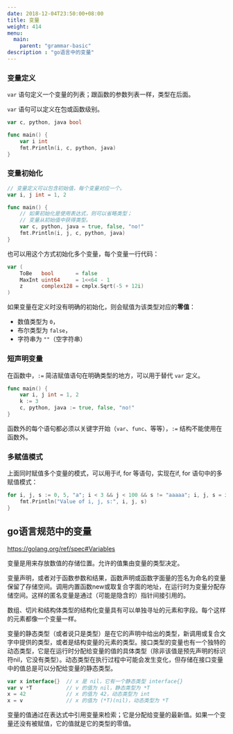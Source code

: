 ```yaml
---
date: 2018-12-04T23:50:00+08:00
title: 变量
weight: 414
menu:
  main:
    parent: "grammar-basic"
description : "go语言中的变量"
--- 
```


### 变量定义

`var` 语句定义一个变量的列表；跟函数的参数列表一样，类型在后面。

`var` 语句可以定义在包或函数级别。

```go
var c, python, java bool

func main() {
	var i int
	fmt.Println(i, c, python, java)
}
```

### 变量初始化

```go
// 变量定义可以包含初始值，每个变量对应一个。
var i, j int = 1, 2

func main() {
    // 如果初始化是使用表达式，则可以省略类型；
    // 变量从初始值中获得类型。
	var c, python, java = true, false, "no!"
	fmt.Println(i, j, c, python, java)
}
```

也可以用这个方式初始化多个变量，每个变量一行代码：

```go
var (
	ToBe   bool       = false
	MaxInt uint64     = 1<<64 - 1
	z      complex128 = cmplx.Sqrt(-5 + 12i)
)
```

如果变量在定义时没有明确的初始化，则会赋值为该类型对应的**零值**：

- 数值类型为 `0`，
- 布尔类型为 `false`，
- 字符串为 `""`（空字符串）

### 短声明变量

在函数中，`:=` 简洁赋值语句在明确类型的地方，可以用于替代 `var` 定义。

```go
func main() {
	var i, j int = 1, 2
	k := 3
	c, python, java := true, false, "no!"
}
```

函数外的每个语句都必须以关键字开始（`var`、`func`、等等），`:=` 结构不能使用在函数外。

### 多赋值模式

上面同时赋值多个变量的模式，可以用于if, for 等语句，实现在if, for 语句中的多赋值模式：

```go
for i, j, s := 0, 5, "a"; i < 3 && j < 100 && s != "aaaaa"; i, j, s = i+1, j+1, s + "a"  {
    fmt.Println("Value of i, j, s:", i, j, s)
}
```

## go语言规范中的变量

https://golang.org/ref/spec#Variables

变量是用来存放数值的存储位置。允许的值集由变量的类型决定。

变量声明，或者对于函数参数和结果，函数声明或函数字面量的签名为命名的变量保留了存储空间。调用内置函数new或取复合字面的地址，在运行时为变量分配存储空间。这样的匿名变量是通过（可能是隐含的）指针间接引用的。

数组、切片和结构体类型的结构化变量具有可以单独寻址的元素和字段。每个这样的元素都像一个变量一样。

变量的静态类型（或者说只是类型）是在它的声明中给出的类型，新调用或复合文字中提供的类型，或者是结构变量的元素的类型。接口类型的变量也有一个独特的动态类型，它是在运行时分配给变量的值的具体类型（除非该值是预先声明的标识符nil，它没有类型）。动态类型在执行过程中可能会发生变化，但存储在接口变量中的值总是可以分配给变量的静态类型。

```go
var x interface{}  // x 是 nil，它有一个静态类型 interface{}
var v *T           // v 的值为 nil，静态类型为 *T
x = 42             // x 的值为 42，动态类型为 int
x = v              // x 的值为 (*T)(nil)，动态类型为 *T
```

变量的值通过在表达式中引用变量来检索；它是分配给变量的最新值。如果一个变量还没有被赋值，它的值就是它的类型的零值。